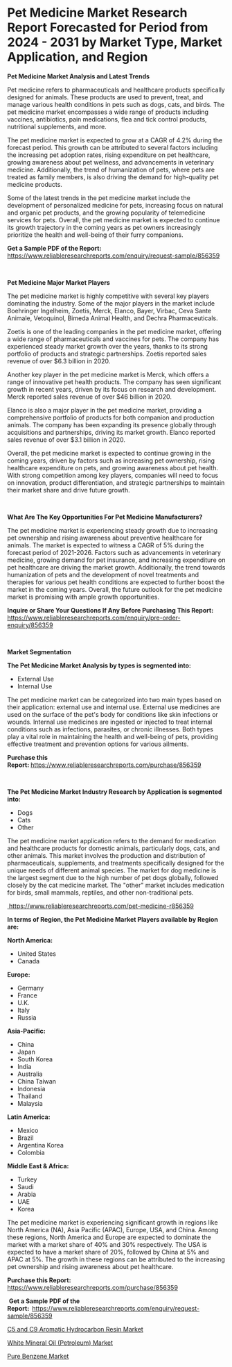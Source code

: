 <p><h1>Pet Medicine Market Research Report Forecasted for Period from 2024 -  2031 by Market Type, Market Application, and Region</h1></p><p><strong>Pet Medicine Market Analysis and Latest Trends</strong></p>
<p><p>Pet medicine refers to pharmaceuticals and healthcare products specifically designed for animals. These products are used to prevent, treat, and manage various health conditions in pets such as dogs, cats, and birds. The pet medicine market encompasses a wide range of products including vaccines, antibiotics, pain medications, flea and tick control products, nutritional supplements, and more.</p><p>The pet medicine market is expected to grow at a CAGR of 4.2% during the forecast period. This growth can be attributed to several factors including the increasing pet adoption rates, rising expenditure on pet healthcare, growing awareness about pet wellness, and advancements in veterinary medicine. Additionally, the trend of humanization of pets, where pets are treated as family members, is also driving the demand for high-quality pet medicine products.</p><p>Some of the latest trends in the pet medicine market include the development of personalized medicine for pets, increasing focus on natural and organic pet products, and the growing popularity of telemedicine services for pets. Overall, the pet medicine market is expected to continue its growth trajectory in the coming years as pet owners increasingly prioritize the health and well-being of their furry companions.</p></p>
<p><strong>Get a Sample PDF of the Report:&nbsp;</strong> <a href="https://www.reliableresearchreports.com/enquiry/request-sample/856359">https://www.reliableresearchreports.com/enquiry/request-sample/856359</a></p>
<p>&nbsp;</p>
<p><strong>Pet Medicine Major Market Players</strong></p>
<p><p>The pet medicine market is highly competitive with several key players dominating the industry. Some of the major players in the market include Boehringer Ingelheim, Zoetis, Merck, Elanco, Bayer, Virbac, Ceva Sante Animale, Vetoquinol, Bimeda Animal Health, and Dechra Pharmaceuticals.</p><p>Zoetis is one of the leading companies in the pet medicine market, offering a wide range of pharmaceuticals and vaccines for pets. The company has experienced steady market growth over the years, thanks to its strong portfolio of products and strategic partnerships. Zoetis reported sales revenue of over $6.3 billion in 2020.</p><p>Another key player in the pet medicine market is Merck, which offers a range of innovative pet health products. The company has seen significant growth in recent years, driven by its focus on research and development. Merck reported sales revenue of over $46 billion in 2020.</p><p>Elanco is also a major player in the pet medicine market, providing a comprehensive portfolio of products for both companion and production animals. The company has been expanding its presence globally through acquisitions and partnerships, driving its market growth. Elanco reported sales revenue of over $3.1 billion in 2020.</p><p>Overall, the pet medicine market is expected to continue growing in the coming years, driven by factors such as increasing pet ownership, rising healthcare expenditure on pets, and growing awareness about pet health. With strong competition among key players, companies will need to focus on innovation, product differentiation, and strategic partnerships to maintain their market share and drive future growth.</p></p>
<p>&nbsp;</p>
<p><strong>What Are The Key Opportunities For Pet Medicine Manufacturers?</strong></p>
<p><p>The pet medicine market is experiencing steady growth due to increasing pet ownership and rising awareness about preventive healthcare for animals. The market is expected to witness a CAGR of 5% during the forecast period of 2021-2026. Factors such as advancements in veterinary medicine, growing demand for pet insurance, and increasing expenditure on pet healthcare are driving the market growth. Additionally, the trend towards humanization of pets and the development of novel treatments and therapies for various pet health conditions are expected to further boost the market in the coming years. Overall, the future outlook for the pet medicine market is promising with ample growth opportunities.</p></p>
<p><strong>Inquire or Share Your Questions If Any Before Purchasing This Report:</strong> <a href="https://www.reliableresearchreports.com/enquiry/pre-order-enquiry/856359">https://www.reliableresearchreports.com/enquiry/pre-order-enquiry/856359</a></p>
<p>&nbsp;</p>
<p><strong>Market Segmentation</strong></p>
<p><strong>The Pet Medicine Market Analysis by types is segmented into:</strong></p>
<p><ul><li>External Use</li><li>Internal Use</li></ul></p>
<p><p>The pet medicine market can be categorized into two main types based on their application: external use and internal use. External use medicines are used on the surface of the pet's body for conditions like skin infections or wounds. Internal use medicines are ingested or injected to treat internal conditions such as infections, parasites, or chronic illnesses. Both types play a vital role in maintaining the health and well-being of pets, providing effective treatment and prevention options for various ailments.</p></p>
<p><strong>Purchase this Report:&nbsp;</strong><a href="https://www.reliableresearchreports.com/purchase/856359">https://www.reliableresearchreports.com/purchase/856359</a></p>
<p>&nbsp;</p>
<p><strong>The Pet Medicine Market Industry Research by Application is segmented into:</strong></p>
<p><ul><li>Dogs</li><li>Cats</li><li>Other</li></ul></p>
<p><p>The pet medicine market application refers to the demand for medication and healthcare products for domestic animals, particularly dogs, cats, and other animals. This market involves the production and distribution of pharmaceuticals, supplements, and treatments specifically designed for the unique needs of different animal species. The market for dog medicine is the largest segment due to the high number of pet dogs globally, followed closely by the cat medicine market. The "other" market includes medication for birds, small mammals, reptiles, and other non-traditional pets.</p></p>
<p><a href="https://www.reliableresearchreports.com/pet-medicine-r856359">&nbsp;https://www.reliableresearchreports.com/pet-medicine-r856359</a></p>
<p><strong>In terms of Region, the Pet Medicine Market Players available by Region are:</strong></p>
<p>
    <p> <strong> North America: </strong>
        <ul>
            <li>United States</li>
            <li>Canada</li>
        </ul>
        </p> 
    <p> <strong> Europe: </strong>
        <ul>
            <li>Germany</li>
            <li>France</li>
            <li>U.K.</li>
            <li>Italy</li>
            <li>Russia</li>
        </ul>
        </p> 
    <p> <strong> Asia-Pacific: </strong>
        <ul>
            <li>China</li>
            <li>Japan</li>
            <li>South Korea</li>
            <li>India</li>
            <li>Australia</li>
            <li>China Taiwan</li>
            <li>Indonesia</li>
            <li>Thailand</li>
            <li>Malaysia</li>
        </ul>
        </p> 
    <p> <strong> Latin America: </strong>
        <ul>
            <li>Mexico</li>
            <li>Brazil</li>
            <li>Argentina Korea</li>
            <li>Colombia</li>
        </ul>
        </p> 
    <p> <strong> Middle East & Africa: </strong>
        <ul>
            <li>Turkey</li>
            <li>Saudi</li>
            <li>Arabia</li>
            <li>UAE</li>
            <li>Korea</li>
        </ul>
    </p>
    </p>
<p><p>The pet medicine market is experiencing significant growth in regions like North America (NA), Asia Pacific (APAC), Europe, USA, and China. Among these regions, North America and Europe are expected to dominate the market with a market share of 40% and 30% respectively. The USA is expected to have a market share of 20%, followed by China at 5% and APAC at 5%. The growth in these regions can be attributed to the increasing pet ownership and rising awareness about pet healthcare.</p></p>
<p><strong>Purchase this Report: </strong><a href="https://www.reliableresearchreports.com/purchase/856359">https://www.reliableresearchreports.com/purchase/856359</a></p>
<p>&nbsp;<strong>Get a Sample PDF of the Report:&nbsp;&nbsp;</strong><a href="https://www.reliableresearchreports.com/enquiry/request-sample/856359">https://www.reliableresearchreports.com/enquiry/request-sample/856359</a></p>
<p><strong></strong></p>
<p><p><a href="https://www.linkedin.com/pulse/c5-c9-aromatic-hydrocarbon-resin-market-size-growth-forecast-inasc">C5 and C9 Aromatic Hydrocarbon Resin Market</a></p><p><a href="https://www.linkedin.com/pulse/insights-white-mineral-oil-petroleum-market-size-analysing-lpi1c">White Mineral Oil (Petroleum) Market</a></p><p><a href="https://www.linkedin.com/pulse/pure-benzene-market-size-evaluating-its-trends-growth-s1ogc">Pure Benzene Market</a></p></p>